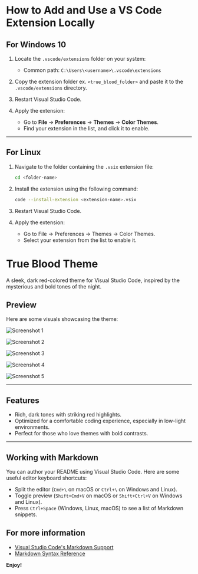 # How to Add and Use a VS Code Extension Locally

## **For Windows 10**

1. Locate the `.vscode/extensions` folder on your system:
   - Common path: `C:\Users\<username>\.vscode\extensions`

2. Copy the extension folder ex. `<true_blood_folder>` and paste it to the `.vscode/extensions` directory.

3. Restart Visual Studio Code.

4. Apply the extension:
   - Go to **File** → **Preferences** → **Themes** → **Color Themes**.
   - Find your extension in the list, and click it to enable.

---

## **For Linux**

1. Navigate to the folder containing the `.vsix` extension file:
   ```bash
   cd <folder-name>

2. Install the extension using the following command:
    ```bash
    code --install-extension <extension-name>.vsix

3. Restart Visual Studio Code.

4. Apply the extension:

   - Go to File → Preferences → Themes → Color Themes.
   - Select your extension from the list to enable it.






# **True Blood Theme**

A sleek, dark red-colored theme for Visual Studio Code, inspired by the mysterious and bold tones of the night.

## **Preview**
Here are some visuals showcasing the theme:


![Screenshot 1](assets/img1.jpg)


![Screenshot 2](assets/img2.jpg)


![Screenshot 3](assets/img3.jpg)


![Screenshot 4](assets/img4.jpg)


![Screenshot 5](assets/img5.jpg)

---

## **Features**
- Rich, dark tones with striking red highlights.
- Optimized for a comfortable coding experience, especially in low-light environments.
- Perfect for those who love themes with bold contrasts.

---

## Working with Markdown

You can author your README using Visual Studio Code. Here are some useful editor keyboard shortcuts:

* Split the editor (`Cmd+\` on macOS or `Ctrl+\` on Windows and Linux).
* Toggle preview (`Shift+Cmd+V` on macOS or `Shift+Ctrl+V` on Windows and Linux).
* Press `Ctrl+Space` (Windows, Linux, macOS) to see a list of Markdown snippets.

## For more information

* [Visual Studio Code's Markdown Support](http://code.visualstudio.com/docs/languages/markdown)
* [Markdown Syntax Reference](https://help.github.com/articles/markdown-basics/)

**Enjoy!**

